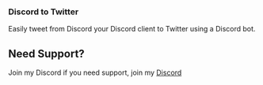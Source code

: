 ### Discord to Twitter
Easily tweet from Discord your Discord client to Twitter using a Discord bot.

## Need Support?
Join my Discord if you need support, join my [Discord](http://discord.io/chillcabin)
